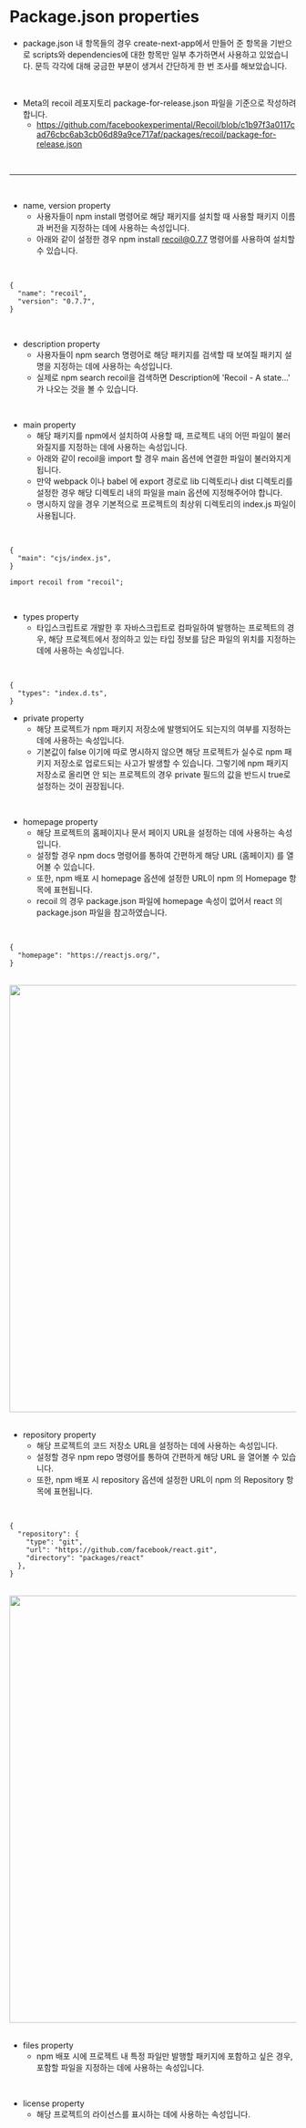 # Package.json properties

- package.json 내 항목들의 경우 create-next-app에서 만들어 준 항목을 기반으로 scripts와 dependencies에 대한 항목만 일부 추가하면서 사용하고 있었습니다. 문득 각각에 대해 궁금한 부분이 생겨서 간단하게 한 번 조사를 해보았습니다.

<br />

- Meta의 recoil 레포지토리 package-for-release.json 파일을 기준으로 작성하려 합니다.
  - https://github.com/facebookexperimental/Recoil/blob/c1b97f3a0117cad76cbc6ab3cb06d89a9ce717af/packages/recoil/package-for-release.json

<br />

---

<br />

- name, version property
  - 사용자들이 npm install 명령어로 해당 패키지를 설치할 때 사용할 패키지 이름과 버전을 지정하는 데에 사용하는 속성입니다.
  - 아래와 같이 설정한 경우 npm install recoil@0.7.7 명령어를 사용하여 설치할 수 있습니다.

<br />

```
{
  "name": "recoil",
  "version": "0.7.7",
}
```

<br />

- description property
  - 사용자들이 npm search 명령어로 해당 패키지를 검색할 때 보여질 패키지 설명을 지정하는 데에 사용하는 속성입니다.
  - 실제로 npm search recoil을 검색하면 Description에 'Recoil - A state...' 가 나오는 것을 볼 수 있습니다.

<br />

- main property
  - 해당 패키지를 npm에서 설치하여 사용할 때, 프로젝트 내의 어떤 파일이 불러와질지를 지정하는 데에 사용하는 속성입니다.
  - 아래와 같이 recoil을 import 할 경우 main 옵션에 연결한 파일이 불러와지게 됩니다.
  - 만약 webpack 이나 babel 에 export 경로로 lib 디렉토리나 dist 디렉토리를 설정한 경우 해당 디렉토리 내의 파일을 main 옵션에 지정해주어야 합니다.
  - 명시하지 않을 경우 기본적으로 프로젝트의 최상위 디렉토리의 index.js 파일이 사용됩니다.

<br />

```
{
  "main": "cjs/index.js",
}
```

```
import recoil from "recoil";
```

<br />

- types property
  - 타입스크립트로 개발한 후 자바스크립트로 컴파일하여 발행하는 프로젝트의 경우, 해당 프로젝트에서 정의하고 있는 타입 정보를 담은 파일의 위치를 지정하는 데에 사용하는 속성입니다.

<br />

```
{
  "types": "index.d.ts",
}
```

- private property
  - 해당 프로젝트가 npm 패키지 저장소에 발행되어도 되는지의 여부를 지정하는 데에 사용하는 속성입니다.
  - 기본값이 false 이기에 따로 명시하지 않으면 해당 프로젝트가 실수로 npm 패키지 저장소로 업로드되는 사고가 발생할 수 있습니다. 그렇기에 npm 패키지 저장소로 올리면 안 되는 프로젝트의 경우 private 필드의 값을 반드시 true로 설정하는 것이 권장됩니다.

<br />

- homepage property
  - 해당 프로젝트의 홈페이지나 문서 페이지 URL을 설정하는 데에 사용하는 속성입니다.
  - 설정할 경우 npm docs 명령어를 통하여 간편하게 해당 URL (홈페이지) 를 열어볼 수 있습니다.
  - 또한, npm 배포 시 homepage 옵션에 설정한 URL이 npm 의 Homepage 항목에 표현됩니다.
  - recoil 의 경우 package.json 파일에 homepage 속성이 없어서 react 의 package.json 파일을 참고하였습니다.

<br />

```
{
  "homepage": "https://reactjs.org/",
}
```

<br />

<img src="https://github.com/muilyang12/what_i_studied/assets/78548830/96164d52-cb6d-4b1c-a92c-f064a6c5bada" width=750 />

<br />
<br />

- repository property
  - 해당 프로젝트의 코드 저장소 URL을 설정하는 데에 사용하는 속성입니다.
  - 설정할 경우 npm repo 명령어를 통하여 간편하게 해당 URL 을 열어볼 수 있습니다.
  - 또한, npm 배포 시 repository 옵션에 설정한 URL이 npm 의 Repository 항목에 표현됩니다.

<br />

```
{
  "repository": {
    "type": "git",
    "url": "https://github.com/facebook/react.git",
    "directory": "packages/react"
  },
}
```

<br />

<img src="https://github.com/muilyang12/what_i_studied/assets/78548830/241bebf6-e09b-4c4d-9a71-84059721bf7a" width=750 />

<br />
<br />

- files property
  - npm 배포 시에 프로젝트 내 특정 파일만 발행할 패키지에 포함하고 싶은 경우, 포함할 파일을 지정하는 데에 사용하는 속성입니다.

<br />
 
- license property
  - 해당 프로젝트의 라이선스를 표시하는 데에 사용하는 속성입니다.

<br />
